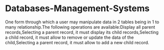 # Databases-Management-Systems
One form through which a user may manipulate data in 2 tables being in 1 to many relationship.The  following operations are available:Display all parent records,Selecting a parent record, it must display its child records,Selecting a child record, it must allow to remove or update the data of the child,Selecting a parent record, it must allow to add a new child record.

